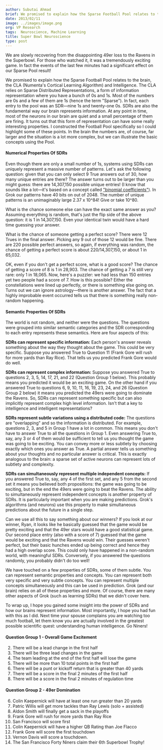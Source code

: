 ```yaml
---
author: Subutai Ahmad
brief: We promised to explain how the Sparse Football Pool relates to the brain, the CLA (Numenta's Cortical Learning Algorithm) and Intelligence.  The CLA relies on
date: 2013/02/11
image: ../images/image.png
org: VP Research
tags:  Neuroscience, Machine Learning
title: Super Bowl Neuroscience
type: post
---
```


We are slowly recovering from the disappointing 49er loss to the Ravens in the
Superbowl. For those who watched it, it was a tremendously exciting game. In
fact the events of the last few minutes had a significant effect on our Sparse
Pool result!

We promised to explain how the Sparse Football Pool relates to the brain, the
CLA (Numenta's Cortical Learning Algorithm) and Intelligence.  The CLA relies on
Sparse Distributed Representations, a form of information representation where
you have a bunch of 0s and 1s.  Most of the numbers are 0s and a few of them
are 1s (hence the term "Sparse").  In fact, each entry to the pool was an
SDR&#8212;nine 1s and twenty-one 0s. SDRs are also the fundamental way our
brain represents information. At any point in time, most of the neurons in our
brain are quiet and a small percentage of them are firing. It turns out that
this form of representation can have some really interesting properties.
I constructed the Football Pool specifically so I could highlight some of
these points. In the brain the numbers are, of course, far larger and the
situation is a lot more complex, but we can illustrate the basic concepts
using the Pool.

#### Numerical Properties Of SDRs

Even though there are only a small number of 1s, systems using SDRs can uniquely
represent a massive number of patterns.  Let's ask the following question: given
that you can only select 9 True answers out of 30, how many unique entries are
there?  The answer turns out to be larger than you might guess: there are
14,307,150 possible unique entries! (I know that sounds like a lot&#8212;it's
based on a concept called
["binomial coefficients"](http://en.wikipedia.org/wiki/Binomial_coefficients#Computing_the_value_of_binomial_coefficients)).
In Grok our patterns have 40 bits on out of 2048.  The number of unique patterns
is an unimaginably large 2.37 x 10^84! Give or take 10^80.

What is the chance someone else can have the exact same answer as you? Assuming
everything is random, that's just the flip side of the above question: it is 1
in 14,307,150. Even your identical twin would have a hard time guessing your
answer.

What is the chance of someone getting a perfect score?  There were 12 Trues in
the final answer. Picking any 9 out of those 12 would be fine. There are 220
possible perfect answers, so again, if everything was random, the chance of
getting a perfect score is about 220/14,307,150, or about 1 in 65,032.

OK, even if you don't get a perfect score, what is a good score?  The chance of
getting a score of 8 is 1 in 28,903. The chance of getting a 7 is still very
rare: only 1 in 18,065.    Now, here's a puzzler: we had less than 150 entries
yet two people had a score of 7. How is this possible? Either the constellations
were lined up perfectly, or there is something else going on. Turns out we can
ignore astrology&#8212;there is another answer. The fact that a highly
improbable event occurred tells us that there is something really non-random
happening.

#### Semantic Properties Of SDRs

The world is not random, and neither were the questions. The questions were
grouped into similar semantic categories and the SDR corresponding to each entry
represents these semantics.  Here are four aspects of this:

**SDRs can represent specific information:**  Each person's answer reveals
something about the way they thought about the game.  This could be very
specific. Suppose you answered True to Question 11 (Frank Gore will rush for
more yards than Ray Rice). That tells us you predicted Frank Gore would do well.

**SDRs can represent complex information:**  Suppose you answered True to
questions 2, 3, 5, 14, 17, 21, and 22 (Question Group 1 below). This probably
means you predicted it would be an exciting game.   On the other hand if you
answered True to questions 6, 9, 10, 11, 16, 19, 23, 24, and 26 (Question Group
2 below) it means you predicted the 49ers were going to dominate the Ravens.
So, SDRs can represent something specific but can also implicitly represent
complex high level information. Isn't that a key to intelligence and intelligent
representations?

**SDRs represent subtle variations using a distributed code:**  The questions
are "overlapping" and so the information is distributed. For example, questions
2, 3, and 5 in Group 1 have a lot in common. This means you don't have to answer
True to all the questions in Group 1. Even answering True to, say, any 3 or 4 of
them would be sufficient to tell us you thought the game was going to be
exciting. You can convey more or less subtlety by choosing exactly which ones
you answer as True.  A partial answer tells us something about your thoughts and
no particular answer is critical. This is exactly analogous to the brain: a
sparse set of active neurons can represent lots of subtlety and complexity.

**SDRs can simultaneously represent multiple independent concepts:**  If you
answered True to, say, any 4 of the first set, and any 5 from the second set it
means you believed both propositions: the game was going to be exciting, but in
the end the 49ers were going to beat the Ravens. The ability to simultaneously
represent independent concepts is another property of SDRs.  It is particularly
important when you are making predictions. Grok's algorithms (and neurons) use
this property to make simultaneous predictions about the future in a single
step.

Can we use all this to say something about our winners? If you look at our
winner, Ryan, it looks like he basically guessed that the game would be pretty
exciting and that the 49er stars would have a good statistical game. Our second
place entry (also with a score of 7) guessed that the game would be exciting and
that the Ravens would win. Their guesses weren't perfect, but their basic
hunches ended up being correct and hence they had a high overlap score.  This
could only have happened in a non-random world, with meaningful SDRs.
Conversely, if you answered the questions randomly, you probably didn't do too
well!

We have touched on a few properties of SDRs, some of them subtle. You can
represent semantic properties and concepts.  You can represent both very
specific and very subtle concepts.  You can represent multiple concepts
simultaneously and this can be used in prediction. Grok (and our brain) relies
on all of these properties and more.   Of course, there are many other aspects
of Grok (such as learning SDRs) that we didn't cover here.

To wrap up, I hope you gained some insight into the power of SDRs and how our
brains represent information. Most importantly, I hope you had fun with this as
I did. Next time your spouse complains you are watching too much football, let
them know you are actually involved in the greatest possible scientific quest:
understanding human intelligence. Go Niners!

#### Question Group 1 - Overall Game Excitement

2. There will be a lead change in the first half
3. There will be three lead changes in the game
5. The team leading at the end of the first half will lose the game
14. There will be more than 10 total points in the first half
17. There will be a punt or kickoff return that is greater than 40 yards
21. There will be a score in the final 2 minutes of the first half
22. There will be a score in the final 2 minutes of regulation time


#### Question Group 2 - 49er Domination

6. Colin Kaepernick will have at least one run greater than 20 yards
9. Patric Willis will get more tackles than Ray Lewis (solo + assisted)
10. Aldon Smith will finally get a sack in the playoffs
11. Frank Gore will rush for more yards than Ray Rice
16. San Francisco will score first
19. Colin Kaepernick will have a higher QB Rating than Joe Flacco
23. Frank Gore will score the first touchdown
24. Vernon Davis will score a touchdown.
26. The San Francisco Forty Niners claim their 6th Superbowl Trophy!
